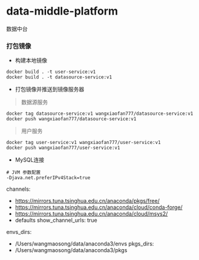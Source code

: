 # data-middle-platform

数据中台

### 打包镜像

* 构建本地镜像

```shell
docker build . -t user-service:v1
docker build . -t datasource-service:v1

```

* 打包镜像并推送到镜像服务器

> 数据源服务

```shell
docker tag datasource-service:v1 wangxiaofan777/datasource-service:v1
docker push wangxiaofan777/datasource-service:v1
```

> 用户服务

```shell
docker tag user-service:v1 wangxiaofan777/user-service:v1
docker push wangxiaofan777/user-service:v1

```


* MySQL连接

```shell
# JVM 参数配置
-Djava.net.preferIPv4Stack=true
```


channels:
- https://mirrors.tuna.tsinghua.edu.cn/anaconda/pkgs/free/
- https://mirrors.tuna.tsinghua.edu.cn/anaconda/cloud/conda-forge/
- https://mirrors.tuna.tsinghua.edu.cn/anaconda/cloud/msys2/
- defaults
  show_channel_urls: true

envs_dirs:
- /Users/wangmaosong/data/anaconda3/envs
  pkgs_dirs:
- /Users/wangmaosong/data/anaconda3/pkgs
